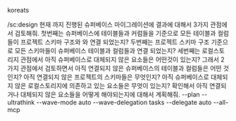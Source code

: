 koreats

/sc:design 현재 까지 진행된 슈퍼베이스 마이그레이션에 결과에 대해서 3가지 관점에서 검토해줘. 첫번째는 슈퍼베이스에 테이블들과 커럼들을 기준으로 모든 테이블과 컬럼들이 프로젝트 스키마 구조와 와 연결 되었는지? 두번째는 프로젝트 스키마 구조 기준으로 모든 스키마들이 슈퍼베이스 테이블과 컬럼들과 연결 되었는지? 세번째는 로컬스토리지 관점에서 아직 슈퍼베이스로 대체되지 않은 요소들은 어떤것이 있는지? 그래서 2가지 관점에서 검토하면서 아직 연결되지 않은 슈퍼베이스의 테이블과 컬럼들은 어떤 것인지? 아직 연결되지 않은 프로젝트의 스키마들은 무엇인지? 아직 슈퍼베이스로 대체되지 않은 로컬스토리지에 의존하고 있는 요소들은 무엇이 있는지? 확인해서 아직 연결되거나 대체되지 않은 요소들을 어떻게 해야되는지에 대해서 계획해줘. --plan --ultrathink --wave-mode auto --wave-delegation tasks --delegate auto  --all-mcp
